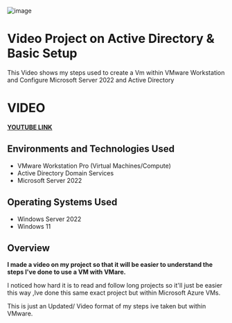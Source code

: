 <p align="center">
  
![image](https://github.com/user-attachments/assets/6e70b02b-cbc1-428e-bf98-c76c826d4420)

</p>

<h1>Video Project on Active Directory & Basic Setup</h1>
This Video shows my steps used to create a Vm within VMware Workstation and Configure Microsoft Server 2022 and Active Directory <br />

<h1> VIDEO </h1>

**[YOUTUBE LINK](https://youtu.be/ygrwi7X8Q00)**


<h2>Environments and Technologies Used</h2>

- VMware Workstation Pro (Virtual Machines/Compute)
- Active Directory Domain Services
- Microsoft Server 2022 

<h2>Operating Systems Used </h2>

- Windows Server 2022
- Windows 11



<h2>Overview</h2>




**I made a video on my project so that it will be easier to understand the steps I've done to use a VM with VMare.**

I noticed how hard it is to read and follow long projects so it'll just be easier this way ,Ive done this same exact project but within Microsoft Azure VMs. 

This is just an Updated/ Video format of my steps ive taken but within VMware.









